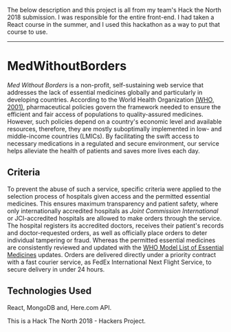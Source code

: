 The below description and this project is all from my team's Hack the North 2018 submission. I was responsible for the entire front-end. I had taken a React course in the summer, and I used this hackathon as a way to put that course to use.

----------------------------------------------------------
# MedWithoutBorders
*Med Without Borders* is a non-profit, self-sustaining web service that addresses the lack of essential medicines globally and particularly in developing countries. According to the World Health Organization [(WHO, 2001)](https://www.sciencedirect.com/science/article/pii/B9780128112281000236#bib36), pharmaceutical policies govern the framework needed to ensure the efficient and fair access of populations to quality-assured medicines. However, such policies depend on a country's economic level and available resources, therefore, they are mostly suboptimally implemented in low- and middle-income countries (LMICs). By facilitating the swift access to necessary medications in a regulated and secure environment, our service helps alleviate the health of patients and saves more lives each day.   

## Criteria
To prevent the abuse of such a service, specific criteria were applied to the selection process of hospitals given access and the permitted essential medicines. This ensures maximum transparency and patient safety, where only internationally accredited hospitals as *Joint Commission International* or JCI-accredited hospitals are allowed to make orders through the service. The hospital registers its accredited doctors, receives their patient's records and doctor-requested orders, as well as officially place orders to deter individual tampering or fraud. Whereas the permitted essential medicines are consistently reviewed and updated with the [WHO Model List of Essential Medicines](http://www.who.int/medicines/publications/essentialmedicines/en/) updates. Orders are delivered directly under a priority contract with a fast courier service, as FedEx International Next Flight Service, to secure delivery in under 24 hours. 

## Technologies Used
React, MongoDB and, Here.com API.

This is a Hack The North 2018 - Hackers Project. 
